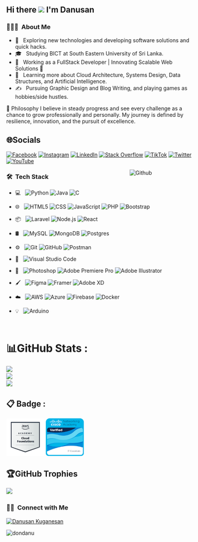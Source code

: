 <h2> Hi there <img src="https://raw.githubusercontent.com/iampavangandhi/iampavangandhi/master/gifs/Hi.gif" width="30px"> I'm Danusan</h2>

<h3> 👨🏻‍💻 &nbsp;About Me </h3>

- 🤔 &nbsp; Exploring new technologies and developing software solutions and quick hacks.
- 🎓 &nbsp; Studying BICT at South Eastern University of Sri Lanka.
- 💼 &nbsp; Working as a FullStack Developer | Innovating Scalable Web Solutions 🌟
- 🌱 &nbsp; Learning more about Cloud Architecture, Systems Design, Data Structures, and Artificial Intelligence.
- ✍️ &nbsp; Pursuing Graphic Design and Blog Writing, and playing games as hobbies/side hustles.

🚀 Philosophy
I believe in steady progress and see every challenge as a chance to grow professionally and personally. My journey is defined by resilience, innovation, and the pursuit of excellence.

## 🌐Socials
[![Facebook](https://img.shields.io/badge/Facebook-%231877F2.svg?logo=Facebook&logoColor=white)](https://web.facebook.com/profile.php?id=61550672380023) [![Instagram](https://img.shields.io/badge/Instagram-%23E4405F.svg?logo=Instagram&logoColor=white)]([https://instagram.com/https://www.instagram.com/Dora_bujjukutty_ammukutty_danu](https://www.instagram.com/Dora_bujjukutty_ammukutty_danu/?fbclid=IwY2xjawHKtkhleHRuA2FlbQIxMAABHasHEuVE6zZ-XtkxWFmGGM6By2TBM1vJT5zRUb8DwZWq6toWW_XUFhZ-bQ_aem_IaXHfmxeWQPWezPW0XDE3Q)/?hl=en) [![LinkedIn](https://img.shields.io/badge/LinkedIn-%230077B5.svg?logo=linkedin&logoColor=white)](https://www.linkedin.com/in/danu1999/) [![Stack Overflow](https://img.shields.io/badge/-Stackoverflow-FE7A16?logo=stack-overflow&logoColor=white)](https://stackoverflow.com/users/https://stackoverflow.com/users/23111851/danu) [![TikTok](https://img.shields.io/badge/TikTok-%23000000.svg?logo=TikTok&logoColor=white)](https://tiktok.com/@https://www.tiktok.com/@danusan1999?lang=en)  [![Twitter](https://img.shields.io/badge/Twitter-%231DA1F2.svg?logo=Twitter&logoColor=white)](https://twitter.com/https://x.com/Danu) [![YouTube](https://img.shields.io/badge/YouTube-%23FF0000.svg?logo=YouTube&logoColor=white)](https://youtube.com/c/https://www.youtube.com/@Dhanu) 

<img width="35%" align="right" alt="Github" src="https://user-images.githubusercontent.com/48678280/88862734-4903af80-d201-11ea-968b-9c939d88a37c.gif" />
 
<h3> 🛠 &nbsp;Tech Stack</h3>

- 💻 &nbsp;
  ![Python](https://img.shields.io/badge/-Python-333333?style=flat&logo=python)
  ![Java](https://img.shields.io/badge/-Java-333333?style=flat&logo=Java&logoColor=007396)
  ![C](https://img.shields.io/badge/c-333333?style=flat&logo=c&logoColor=white)
  
- 🌐 &nbsp;
  ![HTML5](https://img.shields.io/badge/-HTML5-333333?style=flat&logo=HTML5)
  ![CSS](https://img.shields.io/badge/-CSS-333333?style=flat&logo=CSS3&logoColor=1572B6)
  ![JavaScript](https://img.shields.io/badge/-JavaScript-333333?style=flat&logo=javascript)
  ![PHP](https://img.shields.io/badge/php-333333?style=flat&logo=php&logoColor=white)
  ![Bootstrap](https://img.shields.io/badge/-Bootstrap-333333?style=flat&logo=bootstrap&logoColor=563D7C)


- 📦 &nbsp;
  ![Laravel](https://img.shields.io/badge/laravel-333333?style=flat&logo=laravel&logoColor=white) 
  ![Node.js](https://img.shields.io/badge/-Node.js-333333?style=flat&logo=node.js)
  ![React](https://img.shields.io/badge/-React-333333?style=flat&logo=react)
  
- 🛢 &nbsp;
  ![MySQL](https://img.shields.io/badge/-MySQL-333333?style=flat&logo=mysql)
  ![MongoDB](https://img.shields.io/badge/-MongoDB-333333?style=flat&logo=mongodb)
  ![Postgres](https://img.shields.io/badge/postgres-333333?style=flat&logo=postgresql&logoColor=white)
- ⚙️ &nbsp;
  ![Git](https://img.shields.io/badge/-Git-333333?style=flat&logo=git)
  ![GitHub](https://img.shields.io/badge/-GitHub-333333?style=flat&logo=github)
  ![Postman](https://img.shields.io/badge/Postman-333333?style=flat&logo=postman&logoColor=white) 
- 🔧 &nbsp;
  ![Visual Studio Code](https://img.shields.io/badge/-Visual%20Studio%20Code-333333?style=flat&logo=visual-studio-code&logoColor=007ACC)
- 🎨 &nbsp;
  ![Photoshop](https://img.shields.io/badge/-Photoshop-333333?style=flat&logo=adobe-photoshop)
  ![Adobe Premiere Pro](https://img.shields.io/badge/Adobe%20Premiere%20Pro-333333?style=flat&logo=Adobe%20Premiere%20Pro&logoColor=white)
  ![Adobe Illustrator](https://img.shields.io/badge/adobeillustrator-333333?style=flat&logo=adobeillustrator&logoColor=white)
- 🖌️ &nbsp;
  ![Figma](https://img.shields.io/badge/figma-333333?style=flat&logo=figma&logoColor=white)
  ![Framer](https://img.shields.io/badge/framer-333333?style=flat&logo=framer&logoColor=white)
  ![Adobe XD](https://img.shields.io/badge/adobe-xd-333333?style=flat&logo=adobe-xd&logoColor=white)

- ☁️ &nbsp;
  ![AWS](https://img.shields.io/badge/AWS-%23FF9900.svg?style=for-the-badge&logo=amazon-aws&logoColor=white) 
  ![Azure](https://img.shields.io/badge/azure-%230072C6.svg?style=for-the-badge&logo=azure-devops&logoColor=white) 
  ![Firebase](https://img.shields.io/badge/firebase-%23039BE5.svg?style=for-the-badge&logo=firebase) 
  ![Docker](https://img.shields.io/badge/docker-%230db7ed.svg?style=for-the-badge&logo=docker&logoColor=white) 

- 💡 &nbsp;
  ![Arduino](https://img.shields.io/badge/-Arduino-333333?style=flat&logo=Arduino&logoColor=white) 
<br/>

# 📊GitHub Stats :
![](https://github-readme-stats.vercel.app/api?username=dondanu&theme=radical&hide_border=false&include_all_commits=false&count_private=false)<br/>
![](https://github-readme-streak-stats.herokuapp.com/?user=dondanu&theme=radical&hide_border=false)<br/>
![](https://github-readme-stats.vercel.app/api/top-langs/?username=dondanu&theme=radical&hide_border=false&include_all_commits=false&count_private=false&layout=compact)

## 📋 Badge :
<img src="aws-academy-graduate-aws-academy-cloud-foundations.png" width="20%"> <img src="it-essentials.png" width="20%">

## 🏆GitHub Trophies
![](https://github-trophies.vercel.app/?username=dondanu&theme=radical&no-frame=false&no-bg=false&margin-w=4)



<h3 align="left"> 🤝🏻 &nbsp;Connect with Me </h3>

<p align="left">
<a href="https://linkedin.com/in/danu1999" target="blank"><img align="center" src="https://raw.githubusercontent.com/rahuldkjain/github-profile-readme-generator/master/src/images/icons/Social/linked-in-alt.svg" alt="Danusan Kuganesan" height="30" width="40" /></a>


</p>


<p align="left"> <img src="https://komarev.com/ghpvc/?username=dondanu&label=Profile%20views&color=0e75b6&style=flat" alt="dondanu" /> </p>
